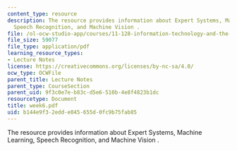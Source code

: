 ```yaml
---
content_type: resource
description: The resource provides information about Expert Systems, Machine Learning,
  Speech Recognition, and Machine Vision .
file: /ol-ocw-studio-app/courses/11-128-information-technology-and-the-labor-market-spring-2005/b144e9f32edde045655d0fc9b75fab85_week6.pdf
file_size: 59077
file_type: application/pdf
learning_resource_types:
- Lecture Notes
license: https://creativecommons.org/licenses/by-nc-sa/4.0/
ocw_type: OCWFile
parent_title: Lecture Notes
parent_type: CourseSection
parent_uid: 9f3c0e7e-b83c-d5e6-510b-4e8f4823b1dc
resourcetype: Document
title: week6.pdf
uid: b144e9f3-2edd-e045-655d-0fc9b75fab85
---
```

The resource provides information about Expert Systems, Machine Learning, Speech Recognition, and Machine Vision .